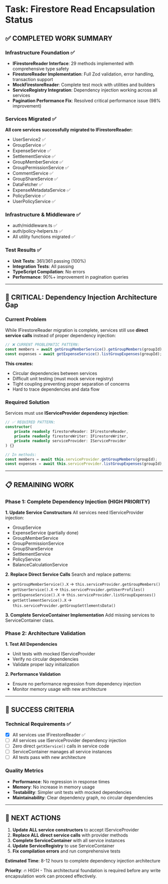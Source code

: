 # Task: Firestore Read Encapsulation Status

## ✅ COMPLETED WORK SUMMARY

### Infrastructure Foundation ✅
- **IFirestoreReader Interface**: 29 methods implemented with comprehensive type safety
- **FirestoreReader Implementation**: Full Zod validation, error handling, transaction support
- **MockFirestoreReader**: Complete test mock with utilities and builders
- **ServiceRegistry Integration**: Dependency injection working across all services
- **Pagination Performance Fix**: Resolved critical performance issue (98% improvement)

### Services Migrated ✅ 
**All core services successfully migrated to IFirestoreReader:**
- UserService2 ✅
- GroupService ✅  
- ExpenseService ✅
- SettlementService ✅
- GroupMemberService ✅
- GroupPermissionService ✅
- CommentService ✅
- GroupShareService ✅
- DataFetcher ✅
- ExpenseMetadataService ✅
- PolicyService ✅
- UserPolicyService ✅

### Infrastructure & Middleware ✅
- auth/middleware.ts ✅
- auth/policy-helpers.ts ✅
- All utility functions migrated ✅

### Test Results ✅
- **Unit Tests**: 361/361 passing (100%)
- **Integration Tests**: All passing
- **TypeScript Compilation**: No errors
- **Performance**: 90%+ improvement in pagination queries

---

## 🚨 CRITICAL: Dependency Injection Architecture Gap

### Current Problem
While IFirestoreReader migration is complete, services still use **direct service calls** instead of proper dependency injection:

```typescript
// ❌ CURRENT PROBLEMATIC PATTERN:
const members = await getGroupMemberService().getGroupMembers(groupId);
const expenses = await getExpenseService().listGroupExpenses(groupId);
```

**This creates:**
- Circular dependencies between services
- Difficult unit testing (must mock service registry)
- Tight coupling preventing proper separation of concerns
- Hard to trace dependencies and data flow

### Required Solution
Services must use **IServiceProvider dependency injection**:

```typescript
// ✅ REQUIRED PATTERN:
constructor(
    private readonly firestoreReader: IFirestoreReader,
    private readonly firestoreWriter: IFirestoreWriter,
    private readonly serviceProvider: IServiceProvider
) {}

// In methods:
const members = await this.serviceProvider.getGroupMembers(groupId);
const expenses = await this.serviceProvider.listGroupExpenses(groupId);
```

---

## 📋 REMAINING WORK

### Phase 1: Complete Dependency Injection (HIGH PRIORITY)

**1. Update Service Constructors**
All services need IServiceProvider injection:
- GroupService
- ExpenseService (partially done)
- GroupMemberService  
- GroupPermissionService
- GroupShareService
- SettlementService
- PolicyService
- BalanceCalculationService

**2. Replace Direct Service Calls**
Search and replace patterns:
- `getGroupMemberService().X` → `this.serviceProvider.getGroupMembers()`
- `getUserService().X` → `this.serviceProvider.getUserProfiles()`  
- `getExpenseService().X` → `this.serviceProvider.listGroupExpenses()`
- `getSettlementService().X` → `this.serviceProvider.getGroupSettlementsData()`

**3. Complete ServiceContainer Implementation**
Add missing services to ServiceContainer class.

### Phase 2: Architecture Validation

**1. Test All Dependencies**
- Unit tests with mocked IServiceProvider
- Verify no circular dependencies
- Validate proper lazy initialization

**2. Performance Validation**  
- Ensure no performance regression from dependency injection
- Monitor memory usage with new architecture

---

## 🎯 SUCCESS CRITERIA

### Technical Requirements ✅
- [x] All services use IFirestoreReader ✅
- [ ] All services use IServiceProvider dependency injection
- [ ] Zero direct `getXService()` calls in service code
- [ ] ServiceContainer manages all service instances
- [ ] All tests pass with new architecture

### Quality Metrics
- **Performance**: No regression in response times
- **Memory**: No increase in memory usage  
- **Testability**: Simpler unit tests with mocked dependencies
- **Maintainability**: Clear dependency graph, no circular dependencies

---

## 🚀 NEXT ACTIONS

1. **Update ALL service constructors** to accept IServiceProvider
2. **Replace ALL direct service calls** with provider methods  
3. **Complete ServiceContainer** with all service instances
4. **Update ServiceRegistry** to use ServiceContainer
5. **Fix compilation errors** and run comprehensive tests

**Estimated Time**: 8-12 hours to complete dependency injection architecture

**Priority**: 🔥 HIGH - This architectural foundation is required before any write encapsulation work can proceed effectively.